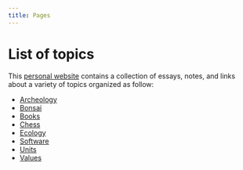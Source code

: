 ```yaml
---
title: Pages
---
```


# List of topics

This [personal website](/about) contains a collection of essays, notes, and
links about a variety of topics organized as follow:

- [Archeology](/archeology)
- [Bonsai](/bonsai)
- [Books](/books)
- [Chess](/chess)
- [Ecology](/ecology)
- [Software](/software)
- [Units](/units)
- [Values](/values)

<!--
- [Diary](/diary)
-->
